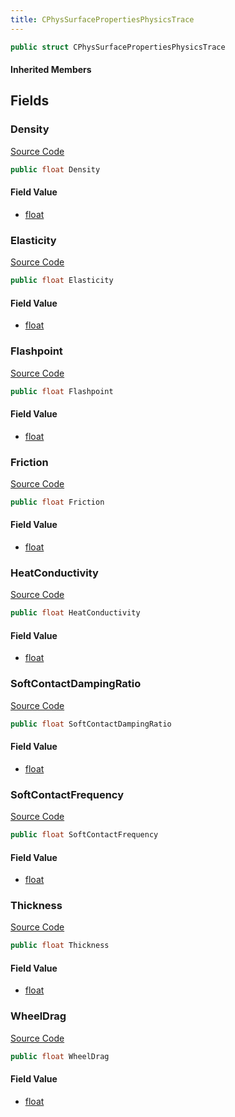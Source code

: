 ```yaml
---
title: CPhysSurfacePropertiesPhysicsTrace
---
```


```csharp
public struct CPhysSurfacePropertiesPhysicsTrace
```

#### Inherited Members

## Fields

### Density

[Source Code](https://github.com/swiftly-solution/swiftlys2/blob/main/managed/src/SwiftlyS2.Shared/Natives/Structs/CPhysSurfacePropertiesPhysics.cs#L10)

```csharp
public float Density
```

#### Field Value

- [float](https://learn.microsoft.com/dotnet/api/system.single)

### Elasticity

[Source Code](https://github.com/swiftly-solution/swiftlys2/blob/main/managed/src/SwiftlyS2.Shared/Natives/Structs/CPhysSurfacePropertiesPhysics.cs#L9)

```csharp
public float Elasticity
```

#### Field Value

- [float](https://learn.microsoft.com/dotnet/api/system.single)

### Flashpoint

[Source Code](https://github.com/swiftly-solution/swiftlys2/blob/main/managed/src/SwiftlyS2.Shared/Natives/Structs/CPhysSurfacePropertiesPhysics.cs#L16)

```csharp
public float Flashpoint
```

#### Field Value

- [float](https://learn.microsoft.com/dotnet/api/system.single)

### Friction

[Source Code](https://github.com/swiftly-solution/swiftlys2/blob/main/managed/src/SwiftlyS2.Shared/Natives/Structs/CPhysSurfacePropertiesPhysics.cs#L8)

```csharp
public float Friction
```

#### Field Value

- [float](https://learn.microsoft.com/dotnet/api/system.single)

### HeatConductivity

[Source Code](https://github.com/swiftly-solution/swiftlys2/blob/main/managed/src/SwiftlyS2.Shared/Natives/Structs/CPhysSurfacePropertiesPhysics.cs#L15)

```csharp
public float HeatConductivity
```

#### Field Value

- [float](https://learn.microsoft.com/dotnet/api/system.single)

### SoftContactDampingRatio

[Source Code](https://github.com/swiftly-solution/swiftlys2/blob/main/managed/src/SwiftlyS2.Shared/Natives/Structs/CPhysSurfacePropertiesPhysics.cs#L13)

```csharp
public float SoftContactDampingRatio
```

#### Field Value

- [float](https://learn.microsoft.com/dotnet/api/system.single)

### SoftContactFrequency

[Source Code](https://github.com/swiftly-solution/swiftlys2/blob/main/managed/src/SwiftlyS2.Shared/Natives/Structs/CPhysSurfacePropertiesPhysics.cs#L12)

```csharp
public float SoftContactFrequency
```

#### Field Value

- [float](https://learn.microsoft.com/dotnet/api/system.single)

### Thickness

[Source Code](https://github.com/swiftly-solution/swiftlys2/blob/main/managed/src/SwiftlyS2.Shared/Natives/Structs/CPhysSurfacePropertiesPhysics.cs#L11)

```csharp
public float Thickness
```

#### Field Value

- [float](https://learn.microsoft.com/dotnet/api/system.single)

### WheelDrag

[Source Code](https://github.com/swiftly-solution/swiftlys2/blob/main/managed/src/SwiftlyS2.Shared/Natives/Structs/CPhysSurfacePropertiesPhysics.cs#L14)

```csharp
public float WheelDrag
```

#### Field Value

- [float](https://learn.microsoft.com/dotnet/api/system.single)

